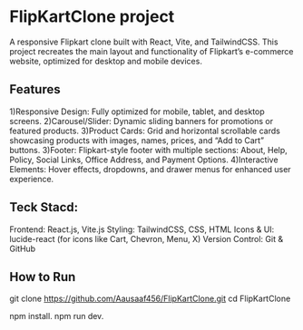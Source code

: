 # FlipKartClone project
A responsive Flipkart clone built with React, Vite, and TailwindCSS. This project recreates the main layout and functionality of Flipkart’s e-commerce website, optimized for desktop and mobile devices.

## Features
1)Responsive Design: Fully optimized for mobile, tablet, and desktop screens.
2)Carousel/Slider: Dynamic sliding banners for promotions or featured products.
3)Product Cards: Grid and horizontal scrollable cards showcasing products with images, names, prices, and “Add to Cart” buttons.
3)Footer: Flipkart-style footer with multiple sections: About, Help, Policy, Social Links, Office Address, and Payment Options.
4)Interactive Elements: Hover effects, dropdowns, and drawer menus for enhanced user experience.

## Teck Stacd:
Frontend: React.js, Vite.js
Styling: TailwindCSS, CSS, HTML
Icons & UI: lucide-react (for icons like Cart, Chevron, Menu, X)
Version Control: Git & GitHub

## How to Run
git clone https://github.com/Aausaaf456/FlipKartClone.git
cd FlipKartClone

npm install.
npm run dev.
